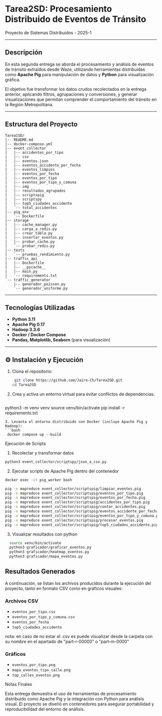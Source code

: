 # Tarea2SD: Procesamiento Distribuido de Eventos de Tránsito

Proyecto de Sistemas Distribuidos - 2025-1

---

## Descripción

En esta segunda entrega se aborda el procesamiento y análisis de eventos de tránsito extraídos desde Waze, utilizando herramientas distribuidas como **Apache Pig** para manipulación de datos y **Python** para visualización gráfica. 

El objetivo fue transformar los datos crudos recolectados en la entrega anterior, aplicando filtros, agrupaciones y conversiones, y generar visualizaciones que permitan comprender el comportamiento del tránsito en la Región Metropolitana.

---

## Estructura del Proyecto


```
Tarea1SD/
|-- README.md
|-- docker-compose.yml
|-- event_collector
|   |-- accidentes_por_tipo
|   |-- csv
|   |-- eventos.json
|   |-- eventos_accidente_por_fecha
|   |-- eventos_limpios
|   |-- eventos_por_fecha
|   |-- eventos_por_tipo
|   |-- eventos_por_tipo_y_comuna
|   |-- img
|   |-- resultados_agrupados
|   |-- scriptspig
|   |-- scriptspy
|   |-- top5_ciudades_accidente
|   `-- total_accidentes
|-- pig_env
|   `-- Dockerfile
|-- storage
|   |-- cache_manager.py
|   |-- carga_a_redis.py
|   |-- crear_tabla.py
|   |-- insertar_eventos.py
|   |-- probar_cache.py
|   `-- probar_redis.py
|-- tests
|   `-- pruebas_rendimiento.py
|-- traffic_api
|   |-- Dockerfile
|   |-- __pycache__
|   |-- main.py
|   `-- requirements.txt
`-- traffic_generator
    |-- generador_poisson.py
    `-- generador_uniforme.py
```





---

## Tecnologías Utilizadas

- **Python 3.11**
- **Apache Pig 0.17**
- **Hadoop 3.3.6**
- **Docker / Docker Compose**
- **Pandas, Matplotlib, Seaborn** (para visualización)

---

## ⚙️ Instalación y Ejecución

1. Clona el repositorio:
   ```bash
    git clone https://github.com/Jairo-Ch/Tarea2SD.git
   cd Tarea2SD
   ```

2. Crea y activa un entorno virtual para evitar conflictos de dependencias:

   ```bash
  python3 -m venv venv
  source venv/bin/activate
  pip install -r requirements.txt
   ```
3. Levanta el entorno distribuido con Docker (incluye Apache Pig y Hadoop):
  ```bash
    docker compose up --build
  ```


Ejecución de Scripts

1. Recolectar y transformar datos
  
  ```bash
  python3 event_collector/scriptspy/json_a_csv.py
  ```

2. Ejecutar scripts de Apache Pig dentro del contenedor
  
  ```bash
  docker exec -it pig_worker bash

  pig -x mapreduce event_collector/scriptspig/limpiar_eventos.pig
  pig -x mapreduce event_collector/scriptspig/eventos_por_tipo.pig
  pig -x mapreduce event_collector/scriptspig/eventos_por_fecha.pig  
  pig -x mapreduce event_collector/scriptspig/accidentes_por_tipo.pig
  pig -x mapreduce event_collector/scriptspig/contar_accidentes.pig
  pig -x mapreduce event_collector/scriptspig/eventos_accidente_por_fecha.pig
  pig -x mapreduce event_collector/scriptspig/eventos_por_tipo_y_comuna.pig
  pig -x mapreduce event_collector/scriptspig/procesar_eventos.pig
  pig -x mapreduce event_collector/scriptspig/top5_ciudades_accidente.pig
  ```

3. Visualizar resultados con python

```bash
  source venv/bin/activate
  python3 graficador/graficar_eventos.py
  python3 graficador/heatmap_eventos.py
  python3 graficador/mapa_eventos.py

```
## Resultados Generados

A continuación, se listan los archivos producidos durante la ejecución del proyecto, tanto en formato CSV como en gráficos visuales:

### Archivos CSV

- `eventos_por_tipo.csv`  
- `eventos_por_tipo_y_comuna.csv`  
- `eventos_por_fecha`  
- `top5_ciudades_accidente`

nota: en caso de no estar el .csv es puede visualizar desde la carpeta con su nombre en el apartado de "part-r-00000" o "part-m-0000"

### Gráficos

- `eventos_por_tipo.png`  
- `mapa_eventos_tipo_calle.png`  
- `top_calles_eventos.png`

Notas Finales

Esta entrega demuestra el uso de herramientas de procesamiento distribuido como Apache Pig y la integración con Python para análisis visual. El proyecto se diseñó en contenedores para asegurar portabilidad y reproducibilidad del entorno de análisis.
